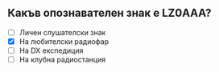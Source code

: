 ## Какъв опознавателен знак е LZ0AAA?

<!-- Верният отговор е отбелязан с [X] -->

- [ ] Личен слушателски знак
- [X] На любителски радиофар
- [ ] На DX експедиция
- [ ] На клубна радиостанция
